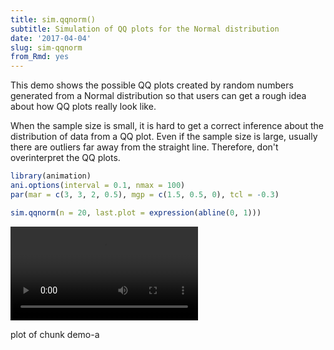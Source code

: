 ```yaml
---
title: sim.qqnorm()
subtitle: Simulation of QQ plots for the Normal distribution
date: '2017-04-04'
slug: sim-qqnorm
from_Rmd: yes
---
```


This demo shows the possible QQ plots created by random numbers generated
from a Normal distribution so that users can get a rough idea about how QQ
plots really look like.

When the sample size is small, it is hard to get a correct inference about
the distribution of data from a QQ plot. Even if the sample size is large,
usually there are outliers far away from the straight line. Therefore, don't
overinterpret the QQ plots.
 

```r
library(animation)
ani.options(interval = 0.1, nmax = 100)
par(mar = c(3, 3, 2, 0.5), mgp = c(1.5, 0.5, 0), tcl = -0.3)

sim.qqnorm(n = 20, last.plot = expression(abline(0, 1)))
```

<video controls loop autoplay><source src="https://assets.yihui.org/figures/animation/example/sim-qqnorm/demo-a.mp4?dl=1" /><p>plot of chunk demo-a</p></video>
